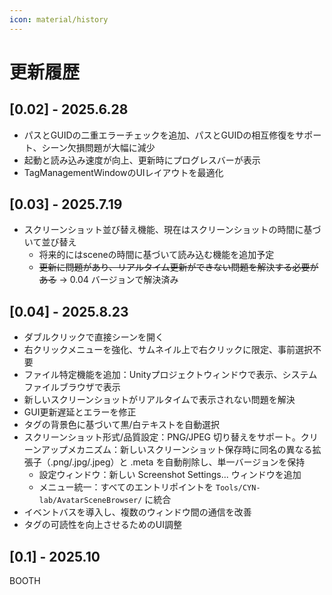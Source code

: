 ```yaml
---
icon: material/history
---
```


# 更新履歴

## [0.02] - 2025.6.28

- パスとGUIDの二重エラーチェックを追加、パスとGUIDの相互修復をサポート、シーン欠損問題が大幅に減少
- 起動と読み込み速度が向上、更新時にプログレスバーが表示
- TagManagementWindowのUIレイアウトを最適化



## [0.03] - 2025.7.19

- スクリーンショット並び替え機能、現在はスクリーンショットの時間に基づいて並び替え
    - 将来的にはsceneの時間に基づいて読み込む機能を追加予定
    - ~~更新に問題があり、リアルタイム更新ができない問題を解決する必要がある~~ → 0.04 バージョンで解決済み

## [0.04] - 2025.8.23

- ダブルクリックで直接シーンを開く
- 右クリックメニューを強化、サムネイル上で右クリックに限定、事前選択不要
- ファイル特定機能を追加：Unityプロジェクトウィンドウで表示、システムファイルブラウザで表示
- 新しいスクリーンショットがリアルタイムで表示されない問題を解決
- GUI更新遅延とエラーを修正
- タグの背景色に基づいて黒/白テキストを自動選択
- スクリーンショット形式/品質設定：PNG/JPEG 切り替えをサポート。クリーンアップメカニズム：新しいスクリーンショット保存時に同名の異なる拡張子（.png/.jpg/.jpeg）と .meta を自動削除し、単一バージョンを保持
  - 設定ウィンドウ：新しい Screenshot Settings... ウィンドウを追加
  - メニュー統一：すべてのエントリポイントを `Tools/CYN-lab/AvatarSceneBrowser/` に統合
- イベントバスを導入し、複数のウィンドウ間の通信を改善
- タグの可読性を向上させるためのUI調整

## [0.1] - 2025.10

BOOTH

